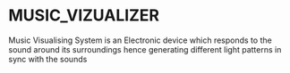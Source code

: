 # MUSIC_VIZUALIZER
Music Visualising System is an Electronic device which responds to the sound around its surroundings hence generating different light patterns in sync with the sounds
